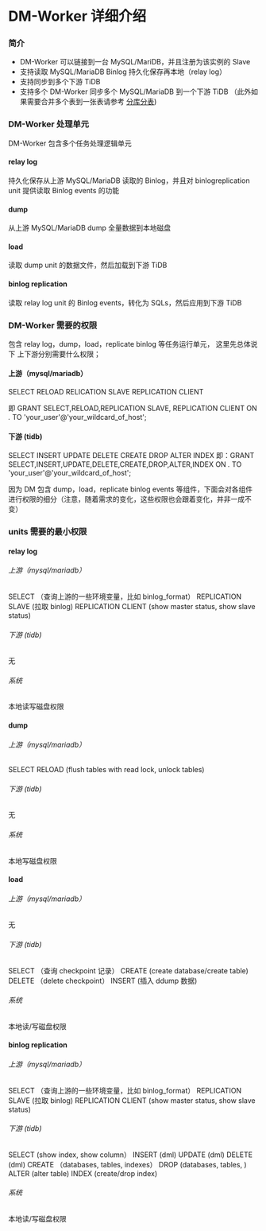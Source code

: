 DM-Worker 详细介绍
===

### 简介
- DM-Worker 可以链接到一台 MySQL/MariDB，并且注册为该实例的 Slave
- 支持读取 MySQL/MariaDB Binlog 持久化保存再本地（relay log）
- 支持同步到多个下游 TiDB
- 支持多个 DM-Worker 同步多个 MySQL/MariaDB 到一个下游 TiDB （此外如果需要合并多个表到一张表请参考 [分库分表](./shard-table))

### DM-Worker 处理单元
DM-Worker 包含多个任务处理逻辑单元

#### relay log
持久化保存从上游 MySQL/MariaDB 读取的 Binlog，并且对 binlogreplication unit 提供读取 Binlog events 的功能

#### dump
从上游 MySQL/MariaDB dump 全量数据到本地磁盘

#### load
读取 dump unit 的数据文件，然后加载到下游 TiDB

#### binlog replication
读取 relay log unit 的 Binlog events，转化为 SQLs，然后应用到下游 TiDB



### DM-Worker 需要的权限
包含 relay log，dump，load，replicate binlog 等任务运行单元， 这里先总体说下 上下游分别需要什么权限；

#### 上游（mysql/mariadb）
SELECT
RELOAD
RELICATION SLAVE
REPLICATION CLIENT

即 GRANT SELECT,RELOAD,REPLICATION SLAVE, REPLICATION CLIENT  ON *.* TO 'your_user'@'your_wildcard_of_host';

#### 下游 (tidb)
SELECT 
INSERT
UPDATE
DELETE
CREATE
DROP
ALTER
INDEX
即：GRANT SELECT,INSERT,UPDATE,DELETE,CREATE,DROP,ALTER,INDEX  ON *.* TO 'your_user'@'your_wildcard_of_host';

因为 DM 包含 dump，load，replicate binlog events 等组件，下面会对各组件进行权限的细分（注意，随着需求的变化，这些权限也会跟着变化，并非一成不变）



### units 需要的最小权限

#### relay log

###### 上游（mysql/mariadb）
SELECT （查询上游的一些环境变量，比如 binlog_format）
REPLICATION SLAVE (拉取 binlog)
REPLICATION CLIENT (show master status, show slave status)

###### 下游 (tidb)
无

###### 系统
本地读写磁盘权限



#### dump

###### 上游（mysql/mariadb）
SELECT 
RELOAD (flush tables with read lock, unlock tables)

###### 下游 (tidb)
无

###### 系统
本地写磁盘权限



#### load

###### 上游（mysql/mariadb）
无

###### 下游 (tidb)
SELECT （查询 checkpoint 记录）
CREATE (create database/create table)
DELETE （delete checkpoint）
INSERT (插入 ddump 数据)

###### 系统
本地读/写磁盘权限



#### binlog replication

###### 上游（mysql/mariadb）
SELECT （查询上游的一些环境变量，比如 binlog_format）
REPLICATION SLAVE (拉取 binlog)
REPLICATION CLIENT (show master status, show slave status)

###### 下游 (tidb)
SELECT (show index, show column）
INSERT (dml)
UPDATE (dml)
DELETE (dml)
CREATE （databases, tables, indexes）
DROP (databases, tables, )
ALTER (alter table)
INDEX (create/drop index)

###### 系统
本地读/写磁盘权限
